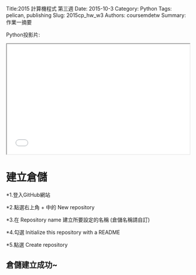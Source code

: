 Title:2015 計算機程式 第三週
Date: 2015-10-3
Category: Python
Tags: pelican, publishing
Slug: 2015cp_hw_w3
Authors: coursemdetw
Summary: 作業一摘要

Python投影片:

<iframe src="40423104_cp_w3_p.html" width="500" height="300"></iframe>

建立倉儲
==========
*1.登入GitHub網站
      
*2.點選右上角 + 中的 New repository
      
*3.在 Repository name 建立所要設定的名稱
(倉儲名稱請自訂)
     
*4.勾選 lnitialize this repository with a README
                        
*5.點選 Create repository

倉儲建立成功~
------------------------

